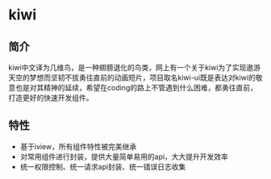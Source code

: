 # kiwi
## 简介
kiwi中文译为几维鸟，是一种翅膀退化的鸟类，网上有一个关于kiwi为了实现遨游天空的梦想而坚韧不拔勇往直前的动画短片，项目取名kiwi-ui既是表达对kiwi的敬意也是对其精神的延续，希望在coding的路上不管遇到什么困难，都勇往直前，打造更好的快速开发组件。
## 特性
* 基于iview，所有组件特性被完美继承
* 对常用组件进行封装，提供大量简单易用的api，大大提升开发效率
* 统一权限控制、统一请求api封装、统一错误日志收集
